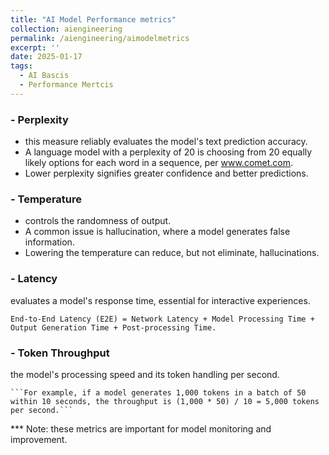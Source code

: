 ```yaml
---
title: "AI Model Performance metrics"
collection: aiengineering
permalink: /aiengineering/aimodelmetrics
excerpt: ''
date: 2025-01-17
tags:
  - AI Bascis
  - Performance Mertcis
---
```


### - Perplexity
  
  - this measure reliably evaluates the model's text prediction accuracy. 
  - A language model with a perplexity of 20 is choosing from 20 equally likely options for each word in a sequence, per www.comet.com. 
  - Lower perplexity signifies greater confidence and better predictions.

### - Temperature
  
  - controls the randomness of output. 
  - A common issue is hallucination, where a model generates false information. 
  - Lowering the temperature can reduce, but not eliminate, hallucinations.

### - Latency
  
  evaluates a model's response time, essential for interactive experiences.
  ```
  End-to-End Latency (E2E) = Network Latency + Model Processing Time + Output Generation Time + Post-processing Time.
  ```

### - Token Throughput
  
  the model's processing speed and its token handling per second.
  
    ```For example, if a model generates 1,000 tokens in a batch of 50 within 10 seconds, the throughput is (1,000 * 50) / 10 = 5,000 tokens per second.```


*** Note: these metrics are important for model monitoring and improvement.
